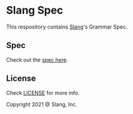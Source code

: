 # Slang Spec

This respository contains [Slang](https://github.com/slang-rs/slang)'s Grammar Spec.

## Spec

Check out the [spec here](./spec/README.md).

## License

Check [LICENSE](LICENSE) for more info.


Copyright 2021 @ Slang, Inc.
